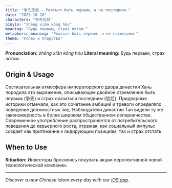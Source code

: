 ```yaml
---
title: "争先恐后 - Рваться быть первым, а не последним."
date: "2025-10-20"
characters: "争先恐后"
pinyin: "zhēng xiān kǒng hòu"
meaning: "Будь первым, страх потом."
metaphoric_meaning: "Рваться быть первым, а не последним."
theme: "Успех и Упорство"
---
```


**Pronunciation:** *zhēng xiān kǒng hòu*
**Literal meaning:** Будь первым, страх потом.

## Origin & Usage

Состязательная атмосфера императорского двора династии Хань породила это выражение, описывающее двойное стремление быть первым (争先) и страх оказаться последним (恐后). Придворные историки отмечали, как это сочетание амбиций и тревоги определяло поведение должностных лиц. Наблюдатели династии Тан видели ту же закономерность в более широком общественном соперничестве. Современное употребление распространяется от потребительского поведения до карьерного роста, отражая, как социальный импульс создает как притяжение к лидирующим позициям, так и страх отстать.

## When to Use

**Situation:** Инвесторы бросились покупать акции перспективной новой технологической компании.

---

*Discover a new Chinese idiom every day with our [iOS app](https://apps.apple.com/us/app/daily-chinese-idioms/id6740611324).*
